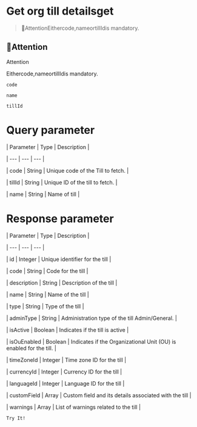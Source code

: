 # Get org till detailsget

> 🚧AttentionEithercode,nameortillIdis mandatory.

## 🚧Attention

Attention

Eithercode,nameortillIdis mandatory.

`code`

`name`

`tillId`

# Query parameter

| Parameter | Type | Description |

| --- | --- | --- |

| code | String | Unique code of the Till to fetch. |

| tillId | String | Unique ID of the till to fetch. |

| name | String | Name of till |



# Response parameter

| Parameter | Type | Description |

| --- | --- | --- |

| id | Integer | Unique identifier for the till |

| code | String | Code for the till |

| description | String | Description of the till |

| name | String | Name of the till |

| type | String | Type of the till |

| adminType | String | Administration type of the till  Admin/General. |

| isActive | Boolean | Indicates if the till is active |

| isOuEnabled | Boolean | Indicates if the Organizational Unit (OU) is enabled for the till. |

| timeZoneId | Integer | Time zone ID for the till |

| currencyId | Integer | Currency ID for the till |

| languageId | Integer | Language ID for the till |

| customField | Array | Custom field and its details associated with the till |

| warnings | Array | List of warnings related to the till |



`Try It!`
